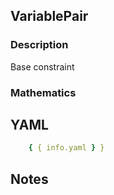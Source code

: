 ## VariablePair

### Description

Base constraint

### Mathematics

## YAML

```yaml
    { { info.yaml } }
```

## Notes


